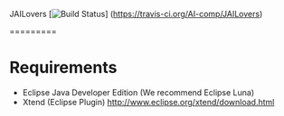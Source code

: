 JAILovers
[![Build Status](https://travis-ci.org/AI-comp/JAILovers.png?branch=master)]
(https://travis-ci.org/AI-comp/JAILovers)

=========

# Requirements
- Eclipse Java Developer Edition (We recommend Eclipse Luna)
- Xtend (Eclipse Plugin) http://www.eclipse.org/xtend/download.html
